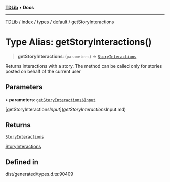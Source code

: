 [**TDLib**](../../../../../../README.md) • **Docs**

***

[TDLib](../../../../../../modules.md) / [index](../../../../../README.md) / [types](../../../README.md) / [default](../README.md) / getStoryInteractions

# Type Alias: getStoryInteractions()

> **getStoryInteractions**: (`parameters`) => [`StoryInteractions`](StoryInteractions-1.md)

Returns interactions with a story. The method can be called only for stories posted on behalf of the current user

## Parameters

• **parameters**: [`getStoryInteractions$Input`](getStoryInteractions$Input.md)

[getStoryInteractions$Input](getStoryInteractions$Input.md)

## Returns

[`StoryInteractions`](StoryInteractions-1.md)

[StoryInteractions](StoryInteractions-1.md)

## Defined in

dist/generated/types.d.ts:90409
